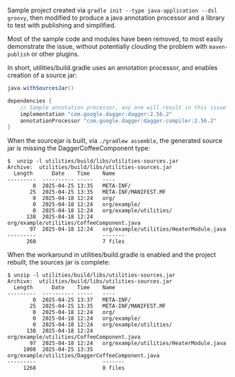 Sample project created via `gradle init --type java-application --dsl groovy`, then modified
to produce a java annotation processor and a library to test with publishing and simplified.

Most of the sample code and modules have been removed, to most easily demonstrate the issue, 
without potentially clouding the problem with `maven-publish` or other plugins.

In short, utilities/build.gradle uses an annotation processor, and enables creation of a source
jar:
```groovy
java.withSourcesJar()

dependencies {
    // Sample annotation processor, any one will result in this issue
    implementation "com.google.dagger:dagger:2.56.2"
    annotationProcessor "com.google.dagger:dagger-compiler:2.56.2"
}
```

When the sourcejar is built, via `./gradlew assemble`, the generated source jar is missing the DaggerCoffeeComponent type:
```shell
$  unzip -l utilities/build/libs/utilities-sources.jar
Archive:  utilities/build/libs/utilities-sources.jar
  Length      Date    Time    Name
---------  ---------- -----   ----
        0  2025-04-25 13:35   META-INF/
       25  2025-04-25 13:35   META-INF/MANIFEST.MF
        0  2025-04-18 12:24   org/
        0  2025-04-18 12:24   org/example/
        0  2025-04-18 12:24   org/example/utilities/
      138  2025-04-18 12:24   org/example/utilities/CoffeeComponent.java
       97  2025-04-18 12:24   org/example/utilities/HeaterModule.java
---------                     -------
      260                     7 files
```

When the workaround in utilities/build.gradle is enabled and the project rebuilt, the sources jar is complete:
```shell
$ unzip -l utilities/build/libs/utilities-sources.jar
Archive:  utilities/build/libs/utilities-sources.jar
  Length      Date    Time    Name
---------  ---------- -----   ----
        0  2025-04-25 13:37   META-INF/
       25  2025-04-25 13:35   META-INF/MANIFEST.MF
        0  2025-04-18 12:24   org/
        0  2025-04-18 12:24   org/example/
        0  2025-04-18 12:24   org/example/utilities/
      138  2025-04-18 12:24   org/example/utilities/CoffeeComponent.java
       97  2025-04-18 12:24   org/example/utilities/HeaterModule.java
     1008  2025-04-25 13:35   org/example/utilities/DaggerCoffeeComponent.java
---------                     -------
     1268                     8 files
```
